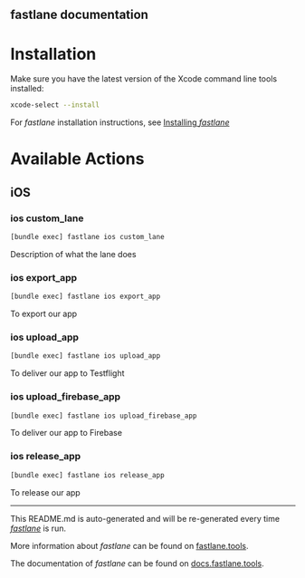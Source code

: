 fastlane documentation
----

# Installation

Make sure you have the latest version of the Xcode command line tools installed:

```sh
xcode-select --install
```

For _fastlane_ installation instructions, see [Installing _fastlane_](https://docs.fastlane.tools/#installing-fastlane)

# Available Actions

## iOS

### ios custom_lane

```sh
[bundle exec] fastlane ios custom_lane
```

Description of what the lane does

### ios export_app

```sh
[bundle exec] fastlane ios export_app
```

To export our app

### ios upload_app

```sh
[bundle exec] fastlane ios upload_app
```

To deliver our app to Testflight

### ios upload_firebase_app

```sh
[bundle exec] fastlane ios upload_firebase_app
```

To deliver our app to Firebase

### ios release_app

```sh
[bundle exec] fastlane ios release_app
```

To release our app

----

This README.md is auto-generated and will be re-generated every time [_fastlane_](https://fastlane.tools) is run.

More information about _fastlane_ can be found on [fastlane.tools](https://fastlane.tools).

The documentation of _fastlane_ can be found on [docs.fastlane.tools](https://docs.fastlane.tools).

